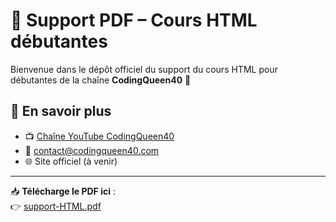 # 📘 Support PDF – Cours HTML débutantes

Bienvenue dans le dépôt officiel du support du cours HTML pour débutantes de la chaîne **CodingQueen40** 👑

## 🔗 En savoir plus

- 📺 [Chaîne YouTube CodingQueen40](https://www.youtube.com/channel/UCydMi5dCLUkT2Q-C8ZVLrcA)
- 📧 [contact@codingqueen40.com](https://contact-codingqueen40.netlify.app/)
- 🌐 Site officiel (à venir)

---

📥 **Télécharge le PDF ici** :  
👉 [support-HTML.pdf](https://github.com/codingqueen40/references/blob/main/Support-HTML.pdf)
